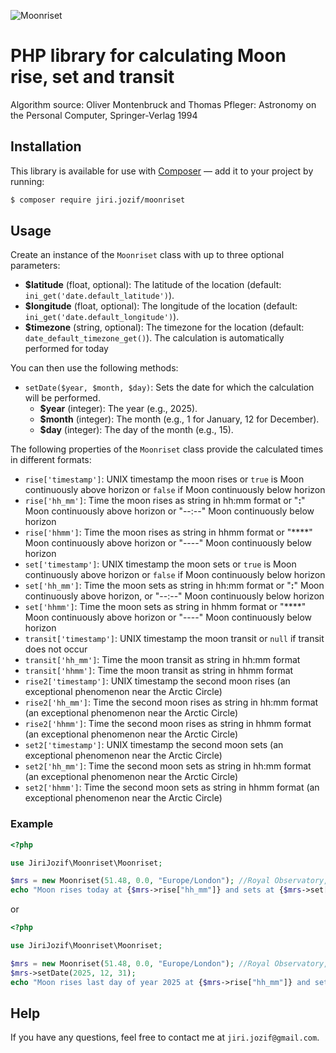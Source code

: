 ![Moonriset](https://raw.githubusercontent.com/JiriJozif/moonriset/main/moonreset.png)

# PHP library for calculating Moon rise, set and transit

Algorithm source: Oliver Montenbruck and Thomas Pfleger: Astronomy on the Personal Computer, Springer-Verlag 1994

## Installation

This library is available for use with [Composer](https://packagist.org/packages/jiri.jozif/moonriset) — add it to your project by running:

```bash
$ composer require jiri.jozif/moonriset
```

## Usage

Create an instance of the `Moonriset` class with up to three optional parameters:
- **$latitude** (float, optional): The latitude of the location (default: `ini_get('date.default_latitude')`).
- **$longitude** (float, optional): The longitude of the location (default: `ini_get('date.default_longitude')`).
- **$timezone** (string, optional): The timezone for the location (default: `date_default_timezone_get()`).
The calculation is automatically performed for today

You can then use the following methods:
-   `setDate($year, $month, $day)`: Sets the date for which the calculation will be performed. 
    - **$year** (integer): The year (e.g., 2025).
    - **$month** (integer): The month (e.g., 1 for January, 12 for December).
    - **$day** (integer): The day of the month (e.g., 15).

The following properties of the `Moonriset` class provide the calculated times in different formats:
-   `rise['timestamp']`: UNIX timestamp the moon rises or `true` is Moon continuously above horizon or `false` if Moon continuously below horizon
-   `rise['hh_mm']`: Time the moon rises as string in hh:mm format or "**:**" Moon continuously above horizon or "--:--" Moon continuously below horizon
-   `rise['hhmm']`: Time the moon rises as string in hhmm format or "****" Moon continuously above horizon or "----" Moon continuously below horizon
-   `set['timestamp']`: UNIX timestamp the moon sets or `true` is Moon continuously above horizon or `false` if Moon continuously below horizon
-   `set['hh_mm']`: Time the moon sets as string in hh:mm format or "**:**" Moon continuously above horizon, or "--:--" Moon continuously below horizon
-   `set['hhmm']`: Time the moon sets as string in hhmm format or "****" Moon continuously above horizon or "----" Moon continuously below horizon
-   `transit['timestamp']`: UNIX timestamp the moon transit or `null` if transit does not occur
-   `transit['hh_mm']`: Time the moon transit as string in hh:mm format
-   `transit['hhmm']`: Time the moon transit as string in hhmm format
-   `rise2['timestamp']`: UNIX timestamp the second moon rises (an exceptional phenomenon near the Arctic Circle)
-   `rise2['hh_mm']`: Time the second moon rises as string in hh:mm format (an exceptional phenomenon near the Arctic Circle)
-   `rise2['hhmm']`: Time the second moon rises as string in hhmm format (an exceptional phenomenon near the Arctic Circle)
-   `set2['timestamp']`: UNIX timestamp the second moon sets (an exceptional phenomenon near the Arctic Circle) 
-   `set2['hh_mm']`: Time the second moon sets as string in hh:mm format (an exceptional phenomenon near the Arctic Circle)
-   `set2['hhmm']`: Time the second moon sets as string in hhmm format (an exceptional phenomenon near the Arctic Circle)

### Example

```php
<?php

use JiriJozif\Moonriset\Moonriset;

$mrs = new Moonriset(51.48, 0.0, "Europe/London"); //Royal Observatory, Greenwich
echo "Moon rises today at {$mrs->rise["hh_mm"]} and sets at {$mrs->set["hh_mm"]}";
```
or
```php
<?php

use JiriJozif\Moonriset\Moonriset;

$mrs = new Moonriset(51.48, 0.0, "Europe/London"); //Royal Observatory, Greenwich
$mrs->setDate(2025, 12, 31);
echo "Moon rises last day of year 2025 at {$mrs->rise["hh_mm"]} and sets at {$mrs->set["hh_mm"]}";
```

## Help

If you have any questions, feel free to contact me at `jiri.jozif@gmail.com`.
